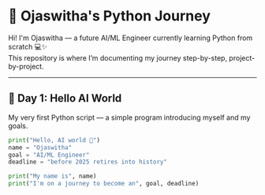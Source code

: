 # 🌟 Ojaswitha's Python Journey

Hi! I'm Ojaswitha — a future AI/ML Engineer currently learning Python from scratch 💻✨  
This repository is where I’m documenting my journey step-by-step, project-by-project.

---

## 📅 Day 1: Hello AI World
My very first Python script — a simple program introducing myself and my goals.

```python
print("Hello, AI world 👋")
name = "Ojaswitha"
goal = "AI/ML Engineer"
deadline = "before 2025 retires into history"

print("My name is", name)
print("I'm on a journey to become an", goal, deadline)
